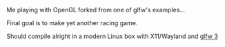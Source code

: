 Me playing with OpenGL forked from one of glfw's examples...

Final goal is to make yet another racing game.

Should compile alright in a modern Linux box with X11/Wayland and [glfw 3](https://www.glfw.org/)
